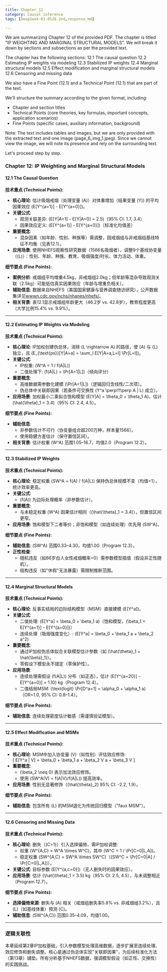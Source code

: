```yaml
---
title: Chapter_12
category: Causal inference
tags: [DeepSeek-R1-0528-2nd,response_md]

---
```

<think>
We are summarizing Chapter 12 of the provided PDF. The chapter is titled "IP WEIGHTING AND MARGINAL STRUCTURAL MODELS". We will break it down by sections and subsections as per the provided text.

The chapter has the following sections:
12.1 The causal question
12.2 Estimating IP weights via modeling
12.3 Stabilized IP weights
12.4 Marginal structural models
12.5 Effect modification and marginal structural models
12.6 Censoring and missing data

We also have a Fine Point (12.1) and a Technical Point (12.1) that are part of the text.

We'll structure the summary according to the given format, including:
- Chapter and section titles
- Technical Points (core theories, key formulas, important concepts, application scenarios)
- Fine Points (specific cases, auxiliary information, background)

Note: The text includes tables and images, but we are only provided with the extracted text and one image (page_6_img_1.jpeg). Since we cannot view the image, we will note its presence and rely on the surrounding text.

Let's proceed step by step.
</think>
### Chapter 12: IP Weighting and Marginal Structural Models

#### 12.1 The Causal Question  
**技术重点 (Technical Points):**  
- **核心理论**: 估计吸烟戒烟（处理变量 \(A\)）对体重增加（结果变量 \(Y\)) 的平均因果效应 \(E[Y^{a=1}] - E[Y^{a=0}]\)。  
- **关键公式**:  
  - 观测关联差异: \(E[Y|A=1] - E[Y|A=0] = 2.5\)（95% CI: 1.7, 3.4）  
  - 因果效应定义: \(E[Y^{a=1}] - E[Y^{a=0}]\)（标准化均值差）  
- **重要概念**:  
  - 混杂因素（如年龄、性别、种族等）需调整，因戒烟组与非戒烟组基线特征不均衡（见表12.1）。  
- **应用场景**: 使用NHEFS观察性研究数据（1566名吸烟者），调整9个基线协变量（\(L\)）：性别、年龄、种族、教育、吸烟强度/时长、体力活动、体重。  

**细节要点 (Fine Points):**  
- **案例分析**: 戒烟组平均增重4.5kg，非戒烟组2.0kg；但年龄等混杂导致观测关联（2.5kg）可能低估真实因果效应（年龄与增重负相关）。  
- **辅助信息**: 数据来自NHEFS（美国国家健康与营养调查随访研究），公开数据集详见[wwwn.cdc.gov/nchs/nhanes/nhefs/](https://wwwn.cdc.gov/nchs/nhanes/nhefs/)。  
- **相关背景**: 表12.1显示戒烟组年龄更大（46.2岁 vs. 42.8岁），教育程度更高（大学比例15.4% vs. 9.9%）。  

---

#### 12.2 Estimating IP Weights via Modeling  
**技术重点 (Technical Points):**  
- **核心理论**: IP加权创建伪总体，消除 \(L \rightarrow A\) 的路径，使 \(A\) 与 \(L\) 独立，且 \(E_{\text{ps}}[Y|A=a] = \sum_l E[Y|A=a,L=l] \Pr[L=l]\)。  
- **关键公式**:  
  - IP权重: \(W^A = 1 / f(A|L)\)  
  - 二值处理下: \(f(A|L) = \Pr[A=1|L]\)（倾向评分）  
- **重要概念**:  
  - 高维数据需参数化建模 \(\Pr[A=1|L]\)（逻辑回归含线性/二次项）。  
  - 伪总体中关联即因果（若条件可交换性 \(Y^a \perp\!\!\!\perp A | L\) 成立）。  
- **应用场景**: 加权最小二乘拟合饱和模型 \(E[Y|A] = \theta_0 + \theta_1 A\)，估计 \(\hat{\theta}_1 = 3.4\)（95% CI: 2.4, 4.5）。  

**细节要点 (Fine Points):**  
- **辅助信息**:  
  - 非参数估计不可行（协变量组合超200万种，样本量1566）。  
  - 使用稳健方差估计（保守置信区间）。  
- **相关背景**: 估计权重 \(W^A\) 范围1.05–16.7，均值2.0（Program 12.2）。  

---

#### 12.3 Stabilized IP Weights  
**技术重点 (Technical Points):**  
- **核心理论**: 稳定权重 \(SW^A = f(A) / f(A|L)\) 保持伪总体规模不变（均值=1），统计效率更高。  
- **关键公式**:  
  - \(f(A)\) 为边际处理概率（非参数估计）。  
- **重要概念**:  
  - 与未稳定权重 \(W^A\) 因果估计相同（\(\hat{\theta}_1 = 3.4\)），但置信区间更窄。  
- **应用场景**: 饱和模型下二者等价；非饱和模型（如连续处理）优先用 \(SW^A\)。  

**细节要点 (Fine Points):**  
- **辅助信息**: \(SW^A\) 范围0.33–4.30，均值1.00（Program 12.3）。  
- **正性检查**:  
  - 随机违反（如66岁白人女性戒烟概率=0）需参数模型插值（假设非正性随机）。  
  - 结构违反（如"休假"无法暴露）需限制推断范围。  

---

#### 12.4 Marginal Structural Models  
**技术重点 (Technical Points):**  
- **核心理论**: 反事实结局的边际结构模型（MSM）直接建模 \(E[Y^a]\)。  
- **关键公式**:  
  - 二值处理: \(E[Y^a] = \beta_0 + \beta_1 a\)（饱和模型，\(\beta_1 = E[Y^{a=1}] - E[Y^{a=0}]\)）  
  - 连续处理（吸烟强度变化）: \(E[Y^a] = \beta_0 + \beta_1 a + \beta_2 a^2\)  
- **重要概念**:  
  - 通过IP加权伪总体拟合关联模型估计参数（如 \(\hat{\theta}_1 = \hat{\beta}_1\)）。  
  - 零假设下模型永不错定（零保护性）。  
- **应用场景**:  
  - 连续处理需假设 \(f(A|L)\) 分布（如正态），估计 \(E[Y^{a=20}] - E[Y^{a=0}] = 1.10\) kg（Program 12.4）。  
  - 二值结局MSM: \(\text{logit} \Pr[D^a=1] = \alpha_0 + \alpha_1 a\)（OR=1.0, 95% CI: 0.8–1.4）。  

**细节要点 (Fine Points):**  
- **辅助信息**: 连续处理密度估计敏感（需谨慎验证模型）。  

---

#### 12.5 Effect Modification and MSMs  
**技术重点 (Technical Points):**  
- **核心理论**: MSM中加入协变量 \(V\)（如性别）评估效应修饰:  
  \[
  E[Y^a | V] = \beta_0 + \beta_1 a + \beta_2 V a + \beta_3 V
  \]  
- **重要概念**:  
  - \(\beta_2 \neq 0\) 表示加法效应修饰。  
  - 使用 \(SW^A(V) = f(A|V)/f(A|L)\) 提高效率。  
- **应用场景**: 性别无显著修饰（\(\hat{\theta}_2\) 95% CI: -2.2, 1.9）。  

**细节要点 (Fine Points):**  
- **辅助信息**: 包含所有 \(L\) 的MSM退化为传统回归模型（"faux MSM"）。  

---

#### 12.6 Censoring and Missing Data  
**技术重点 (Technical Points):**  
- **核心理论**: 删失（\(C=1\)）引入选择偏倚，需IP加权调整:  
  - 权重 \(W^{A,C} = W^A \times W^C\)，其中 \(W^C = 1 / \Pr[C=0|L,A]\)。  
  - 稳定权重 \(SW^{A,C} = SW^A \times SW^C\)（\(SW^C = \Pr[C=0|A] / \Pr[C=0|L,A]\)）。  
- **关键公式**: 目标参数 \(E[Y^{a,c=0}]\)（无人删失时的因果效应）。  
- **应用场景**: 估计 \(\hat{\theta}_1 = 3.5\) kg（95% CI: 2.5, 4.5），与未调整相近（Program 12.7）。  

**细节要点 (Fine Points):**  
- **选择偏倚来源**: 删失与 \(A\) 相关（戒烟组删失率5.8% vs. 非戒烟组3.2%），且 \(L\)（如基线体重）预测 \(C\)。  
- **辅助信息**: \(SW^{A,C}\) 范围0.35–4.09，均值1.00。  

---

### 逻辑关联性  
本章延续第2章IP加权基础，引入参数模型处理高维数据，逐步扩展至连续处理、效应修饰和删失调整。核心是通过伪总体实现"关联即因果"，为后续标准化方法（第13章）铺垫。所有分析基于NHEFS数据，强调模型假设（如正性、交换性）的实践挑战。